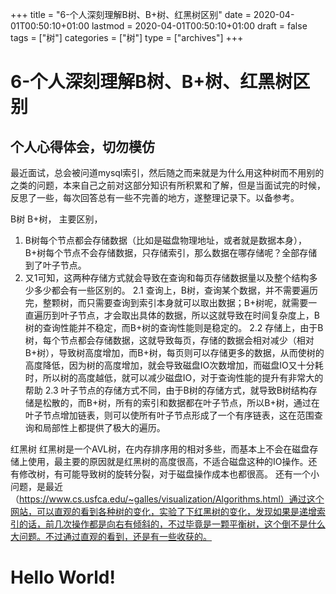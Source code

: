 +++
title = "6-个人深刻理解B树、B+树、红黑树区别"
date = 2020-04-01T00:50:10+01:00
lastmod = 2020-04-01T00:50:10+01:00
draft = false
tags = ["树"]
categories = ["树"]
type = ["archives"]
+++

# 6-个人深刻理解B树、B+树、红黑树区别

## 个人心得体会，切勿模仿

最近面试，总会被问道mysql索引，然后随之而来就是为什么用这种树而不用别的之类的问题，本来自己之前对这部分知识有所积累和了解，但是当面试完的时候，反思了一些，每次回答总有一些不完善的地方，遂整理记录下。以备参考。

B树 B+树，
主要区别，
1. B树每个节点都会存储数据（比如是磁盘物理地址，或者就是数据本身），B+树每个节点不会存储数据，只存储索引，那么数据在哪存储呢？全部存储到了叶子节点。
2. 又1可知，这两种存储方式就会导致在查询和每页存储数据量以及整个结构多少多少都会有一些区别的。
2.1 查询上，B树，查询某个数据，并不需要遍历完，整颗树，而只需要查询到索引本身就可以取出数据；B+树呢，就需要一直遍历到叶子节点，才会取出具体的数据，所以这就导致在时间复杂度上，B树的查询性能并不稳定，而B+树的查询性能则是稳定的。
2.2 存储上，由于B树，每个节点都会存储数据，这就导致每页，存储的数据会相对减少（相对B+树），导致树高度增加，而B+树，每页则可以存储更多的数据，从而使树的高度降低，因为树的高度增加，就会导致磁盘IO次数增加，而磁盘IO又十分耗时，所以树的高度越低，就可以减少磁盘IO，对于查询性能的提升有非常大的帮助
2.3 叶子节点的存储方式不同，由于B树的存储方式，就导致B树结构存储是松散的，而B+树，所有的索引和数据都在叶子节点，所以B+树，通过在叶子节点增加链表，则可以使所有叶子节点形成了一个有序链表，这在范围查询和局部性上都提供了极大的遍历。

红黑树
红黑树是一个AVL树，在内存排序用的相对多些，而基本上不会在磁盘存储上使用，最主要的原因就是红黑树的高度很高，不适合磁盘这种的IO操作。还有修改树，有可能导致树的旋转分裂，对于磁盘操作成本也都很高。
还有一个小问题，是最近（https://www.cs.usfca.edu/~galles/visualization/Algorithms.html）通过这个网站，可以直观的看到各种树的变化，实验了下红黑树的变化，发现如果是递增索引的话，前几次操作都是向右有倾斜的，不过毕竟是一颗平衡树，这个倒不是什么大问题。不过通过直观的看到，还是有一些收获的。





# Hello World!